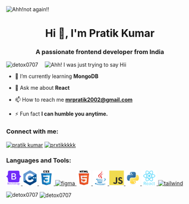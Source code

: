 <img align="top" alt="Ahh!not again!!" width="600" src="https://i.pinimg.com/564x/af/8b/99/af8b99f9181da59177b7bb053cf44bb4.jpg">
<h1 align="center">Hi 👋, I'm Pratik Kumar</h1>
<h3 align="center">A passionate frontend developer from India</h3>

<img align="right" alt="Ahh! I was just trying to say Hii" width="400" src="https://media1.tenor.com/m/bGS2OhhN9tsAAAAC/hello-gojo-satoru.gif">

<p align="left"> <img src="https://komarev.com/ghpvc/?username=detox0707&label=Profile%20views&color=0e75b6&style=flat" alt="detox0707" /> </p>

- 🌱 I’m currently learning **MongoDB**

- 💬 Ask me about **React**

- 📫 How to reach me **mrpratik2002@gmail.com**

- ⚡ Fun fact **I can humble you anytime.**

<h3 align="left">Connect with me:</h3>
<p align="left">
<a href="https://linkedin.com/in/pratik kumar" target="blank"><img align="center" src="https://raw.githubusercontent.com/rahuldkjain/github-profile-readme-generator/master/src/images/icons/Social/linked-in-alt.svg" alt="pratik kumar" height="30" width="40" /></a>
<a href="https://instagram.com/prxtikkkkk" target="blank"><img align="center" src="https://raw.githubusercontent.com/rahuldkjain/github-profile-readme-generator/master/src/images/icons/Social/instagram.svg" alt="prxtikkkkk" height="30" width="40" /></a>
</p>

<h3 align="left">Languages and Tools:</h3>
<p align="left"> <a href="https://getbootstrap.com" target="_blank" rel="noreferrer"> <img src="https://raw.githubusercontent.com/devicons/devicon/master/icons/bootstrap/bootstrap-plain-wordmark.svg" alt="bootstrap" width="40" height="40"/> </a> <a href="https://www.w3schools.com/cpp/" target="_blank" rel="noreferrer"> <img src="https://raw.githubusercontent.com/devicons/devicon/master/icons/cplusplus/cplusplus-original.svg" alt="cplusplus" width="40" height="40"/> </a> <a href="https://www.w3schools.com/css/" target="_blank" rel="noreferrer"> <img src="https://raw.githubusercontent.com/devicons/devicon/master/icons/css3/css3-original-wordmark.svg" alt="css3" width="40" height="40"/> </a> <a href="https://www.figma.com/" target="_blank" rel="noreferrer"> <img src="https://www.vectorlogo.zone/logos/figma/figma-icon.svg" alt="figma" width="40" height="40"/> </a> <a href="https://www.w3.org/html/" target="_blank" rel="noreferrer"> <img src="https://raw.githubusercontent.com/devicons/devicon/master/icons/html5/html5-original-wordmark.svg" alt="html5" width="40" height="40"/> </a> <a href="https://www.java.com" target="_blank" rel="noreferrer"> <img src="https://raw.githubusercontent.com/devicons/devicon/master/icons/java/java-original.svg" alt="java" width="40" height="40"/> </a> <a href="https://developer.mozilla.org/en-US/docs/Web/JavaScript" target="_blank" rel="noreferrer"> <img src="https://raw.githubusercontent.com/devicons/devicon/master/icons/javascript/javascript-original.svg" alt="javascript" width="40" height="40"/> </a> <a href="https://www.python.org" target="_blank" rel="noreferrer"> <img src="https://raw.githubusercontent.com/devicons/devicon/master/icons/python/python-original.svg" alt="python" width="40" height="40"/> </a> <a href="https://reactjs.org/" target="_blank" rel="noreferrer"> <img src="https://raw.githubusercontent.com/devicons/devicon/master/icons/react/react-original-wordmark.svg" alt="react" width="40" height="40"/> </a> <a href="https://tailwindcss.com/" target="_blank" rel="noreferrer"> <img src="https://www.vectorlogo.zone/logos/tailwindcss/tailwindcss-icon.svg" alt="tailwind" width="40" height="40"/> </a> </p>

<p><img align="left" src="https://github-readme-stats.vercel.app/api/top-langs?username=detox0707&show_icons=true&locale=en&layout=compact" alt="detox0707" /></p>

<p>&nbsp;<img align="center" src="https://github-readme-stats.vercel.app/api?username=detox0707&show_icons=true&locale=en" alt="detox0707" /></p>




